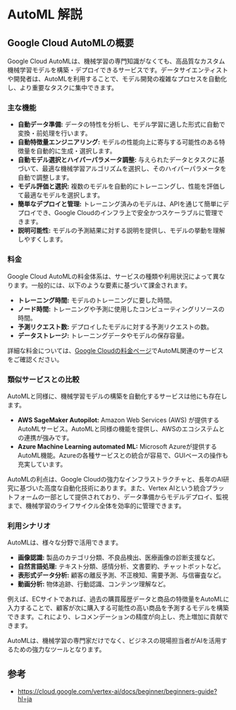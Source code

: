 # AutoML 解説

## Google Cloud AutoMLの概要

Google Cloud AutoMLは、機械学習の専門知識がなくても、高品質なカスタム機械学習モデルを構築・デプロイできるサービスです。データサイエンティストや開発者は、AutoMLを利用することで、モデル開発の複雑なプロセスを自動化し、より重要なタスクに集中できます。

### 主な機能

* **自動データ準備:** データの特性を分析し、モデル学習に適した形式に自動で変換・前処理を行います。
* **自動特徴量エンジニアリング:** モデルの性能向上に寄与する可能性のある特徴量を自動的に生成・選択します。
* **自動モデル選択とハイパーパラメータ調整:** 与えられたデータとタスクに基づいて、最適な機械学習アルゴリズムを選択し、そのハイパーパラメータを自動で調整します。
* **モデル評価と選択:** 複数のモデルを自動的にトレーニングし、性能を評価して最適なモデルを選択します。
* **簡単なデプロイと管理:** トレーニング済みのモデルは、APIを通じて簡単にデプロイでき、Google Cloudのインフラ上で安全かつスケーラブルに管理できます。
* **説明可能性:** モデルの予測結果に対する説明を提供し、モデルの挙動を理解しやすくします。

### 料金

Google Cloud AutoMLの料金体系は、サービスの種類や利用状況によって異なります。一般的には、以下のような要素に基づいて課金されます。

* **トレーニング時間:** モデルのトレーニングに要した時間。
* **ノード時間:** トレーニングや予測に使用したコンピューティングリソースの時間。
* **予測リクエスト数:** デプロイしたモデルに対する予測リクエストの数。
* **データストレージ:** トレーニングデータやモデルの保存容量。

詳細な料金については、[Google Cloudの料金ページ](https://cloud.google.com/vertex-ai/pricing?hl=ja#automl_models)でAutoML関連のサービスをご確認ください。

### 類似サービスとの比較

AutoMLと同様に、機械学習モデルの構築を自動化するサービスは他にも存在します。

* **AWS SageMaker Autopilot:** Amazon Web Services (AWS) が提供するAutoMLサービス。AutoMLと同様の機能を提供し、AWSのエコシステムとの連携が強みです。
* **Azure Machine Learning automated ML:** Microsoft Azureが提供するAutoML機能。Azureの各種サービスとの統合が容易で、GUIベースの操作も充実しています。

AutoMLの利点は、Google Cloudの強力なインフラストラクチャと、長年のAI研究に基づいた高度な自動化技術にあります。また、Vertex AIという統合プラットフォームの一部として提供されており、データ準備からモデルデプロイ、監視まで、機械学習のライフサイクル全体を効率的に管理できます。

### 利用シナリオ

AutoMLは、様々な分野で活用できます。

* **画像認識:** 製品のカテゴリ分類、不良品検出、医療画像の診断支援など。
* **自然言語処理:** テキスト分類、感情分析、文書要約、チャットボットなど。
* **表形式データ分析:** 顧客の離反予測、不正検知、需要予測、与信審査など。
* **動画分析:** 物体追跡、行動認識、コンテンツ理解など。

例えば、ECサイトであれば、過去の購買履歴データと商品の特徴量をAutoMLに入力することで、顧客が次に購入する可能性の高い商品を予測するモデルを構築できます。これにより、レコメンデーションの精度が向上し、売上増加に貢献できます。

AutoMLは、機械学習の専門家だけでなく、ビジネスの現場担当者がAIを活用するための強力なツールとなります。

## 参考

- https://cloud.google.com/vertex-ai/docs/beginner/beginners-guide?hl=ja
